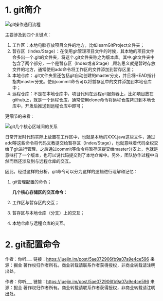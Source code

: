 # 1. git简介

![git操作通用流程](https://user-gold-cdn.xitu.io/2018/4/25/162fcc0987bf1c0a?imageView2/0/w/1280/h/960/ignore-error/1)

主要涉及到四个关键点：

1. 工作区：本地电脑存放项目文件的地方，比如learnGitProject文件夹；
2. 暂存区（Index/Stage）：在使用git管理项目文件的时候，其本地的项目文件会多出一个.git的文件夹，将这个.git文件夹称之为版本库。其中.git文件夹中包含了两个部分，一个是暂存区（Index或者Stage）,顾名思义就是暂时存放文件的地方，通常使用add命令将工作区的文件添加到暂存区里；
3. 本地仓库：.git文件夹里还包括git自动创建的master分支，并且将HEAD指针指向master分支。使用commit命令可以将暂存区中的文件添加到本地仓库中；
4. 远程仓库：不是在本地仓库中，项目代码在远程git服务器上，比如项目放在github上，就是一个远程仓库，通常使用clone命令将远程仓库拷贝到本地仓库中，开发后推送到远程仓库中即可；

更细节的来看：

![git几个核心区域间的关系](https://user-gold-cdn.xitu.io/2018/4/25/162fcc0e7e711dc7?imageView2/0/w/1280/h/960/ignore-error/1)

日常开发时代码实际上放置在工作区中，也就是本地的XXX.java这些文件，通过add等这些命令将代码文教提交给暂存区（Index/Stage），也就意味着代码全权交给了git进行管理，之后通过commit等命令将暂存区提交给master分支上，也就是意味打了一个版本，也可以说代码提交到了本地仓库中。另外，团队协作过程中自然而然还涉及到与远程仓库的交互。

因此，经过这样的分析，git命令可以分为这样的逻辑进行理解和记忆：

1. git管理配置的命令；

   **几个核心存储区的交互命令：**

2. 工作区与暂存区的交互；

3. 暂存区与本地仓库（分支）上的交互；

4. 本地仓库与远程仓库的交互。

# 2. git配置命令


作者：你听___
链接：https://juejin.im/post/5ae072906fb9a07a9e4ce596
来源：掘金
著作权归作者所有。商业转载请联系作者获得授权，非商业转载请注明出处。

作者：你听___
链接：https://juejin.im/post/5ae072906fb9a07a9e4ce596
来源：掘金
著作权归作者所有。商业转载请联系作者获得授权，非商业转载请注明出处。